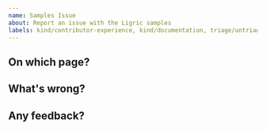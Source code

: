 ```yaml
---
name: Samples Issue
about: Report an issue with the Ligric samples
labels: kind/contributor-experience, kind/documentation, triage/untriaged, difficulty/tbd
---
```


<!-- Please only use this template for reporting issues with the samples where the fix isn't clear. We greatly appreciate it when people send in pull-requests with fixes. If there's any friction, apart from knowledge, that's preventing you from doing so please let us know below. -->

## On which page?

## What's wrong?

## Any feedback?

